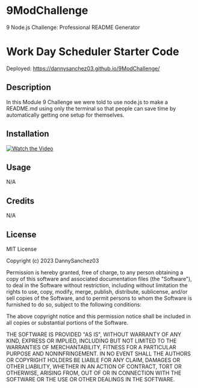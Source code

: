 # 9ModChallenge
9 Node.js Challenge: Professional README Generator
# Work Day Scheduler Starter Code

Deployed: https://dannysanchez03.github.io/9ModChallenge/

## Description

In this Module 9 Challenge we were told to use node.js to make a README.md using only the terminal so that people can save time by automatically getting one setup for themselves.

## Installation

[![Watch the Video](https://img.youtube.com/vi/YOUR_VIDEO_ID_HERE/0.jpg)](https://www.youtube.com/watch?v=YOUR_VIDEO_ID_HERE)

## Usage

N/A

## Credits

N/A

## License

MIT License

Copyright (c) 2023 DannySanchez03

Permission is hereby granted, free of charge, to any person obtaining a copy
of this software and associated documentation files (the "Software"), to deal
in the Software without restriction, including without limitation the rights
to use, copy, modify, merge, publish, distribute, sublicense, and/or sell
copies of the Software, and to permit persons to whom the Software is
furnished to do so, subject to the following conditions:

The above copyright notice and this permission notice shall be included in all
copies or substantial portions of the Software.

THE SOFTWARE IS PROVIDED "AS IS", WITHOUT WARRANTY OF ANY KIND, EXPRESS OR
IMPLIED, INCLUDING BUT NOT LIMITED TO THE WARRANTIES OF MERCHANTABILITY,
FITNESS FOR A PARTICULAR PURPOSE AND NONINFRINGEMENT. IN NO EVENT SHALL THE
AUTHORS OR COPYRIGHT HOLDERS BE LIABLE FOR ANY CLAIM, DAMAGES OR OTHER
LIABILITY, WHETHER IN AN ACTION OF CONTRACT, TORT OR OTHERWISE, ARISING FROM,
OUT OF OR IN CONNECTION WITH THE SOFTWARE OR THE USE OR OTHER DEALINGS IN THE
SOFTWARE.